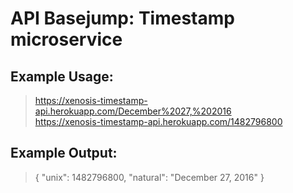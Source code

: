 # API Basejump: Timestamp microservice

## Example Usage:

> https://xenosis-timestamp-api.herokuapp.com/December%2027,%202016<br>
> https://xenosis-timestamp-api.herokuapp.com/1482796800

## Example Output:

> { "unix": 1482796800, "natural": "December 27, 2016" }
